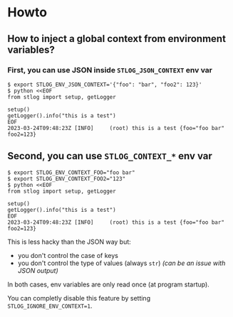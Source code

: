 # Howto

## How to inject a global context from environment variables?

### First, you can use JSON inside `STLOG_JSON_CONTEXT` env var

```console
$ export STLOG_ENV_JSON_CONTEXT='{"foo": "bar", "foo2": 123}'
$ python <<EOF
from stlog import setup, getLogger

setup()
getLogger().info("this is a test")
EOF
2023-03-24T09:48:23Z [INFO]     (root) this is a test {foo="foo bar" foo2=123}
```

## Second, you can use `STLOG_CONTEXT_*` env var 

```console
$ export STLOG_ENV_CONTEXT_FOO="foo bar"
$ export STLOG_ENV_CONTEXT_FOO2="123"
$ python <<EOF
from stlog import setup, getLogger

setup()
getLogger().info("this is a test")
EOF
2023-03-24T09:48:23Z [INFO]     (root) this is a test {foo="foo bar" foo2=123}
```

This is less hacky than the JSON way but:

- you don't control the case of keys
- you don't control the type of values (always `str`) *(can be an issue with JSON output)*

In both cases, env variables are only read once (at program startup).

You can completly disable this feature by setting `STLOG_IGNORE_ENV_CONTEXT=1`.